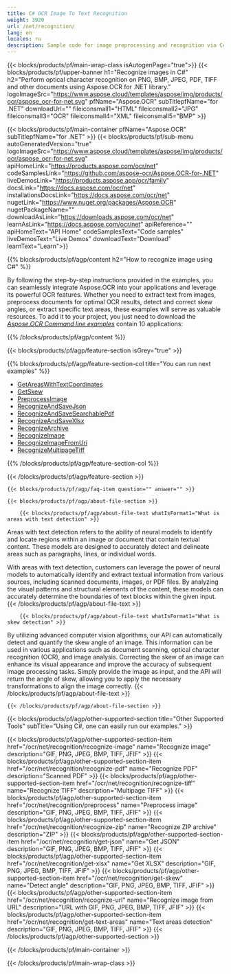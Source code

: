 ```yaml
---
title: C# OCR Image To Text Recognition
weight: 3920
url: /net/recognition/ 
lang: en
locales: ru
description: Sample code for image preprocessing and recognition via C#. These command line tool examples are designed to provide a starting point for integrating Aspose.OCR into your C# projects.
---
```


{{< blocks/products/pf/main-wrap-class isAutogenPage="true">}}
{{< blocks/products/pf/upper-banner h1="Recognize images in C#" h2="Perform optical character recognition on PNG, BMP, JPEG, PDF, TIFF and other documents using Aspose.OCR for .NET library." logoImageSrc="https://www.aspose.cloud/templates/aspose/img/products/ocr/aspose_ocr-for-net.svg"  pfName="Aspose.OCR" subTitlepfName="for .NET" downloadUrl="" fileiconsmall1="HTML" fileiconsmall2="JPG" fileiconsmall3="OCR" fileiconsmall4="XML" fileiconsmall5="BMP" >}}


{{< blocks/products/pf/main-container pfName="Aspose.OCR" subTitlepfName="for .NET" >}}
{{< blocks/products/pf/sub-menu autoGeneratedVersion="true" logoImageSrc="https://www.aspose.cloud/templates/aspose/img/products/ocr/aspose_ocr-for-net.svg" apiHomeLink="https://products.aspose.com/ocr/net" codeSamplesLink="https://github.com/aspose-ocr/Aspose.OCR-for-.NET" liveDemosLink="https://products.aspose.app/ocr/family" docsLink="https://docs.aspose.com/ocr/net" installationsDocsLink="https://docs.aspose.com/ocr/net" nugetLink="https://www.nuget.org/packages/Aspose.OCR" nugetPackageName="" downloadAsLink="https://downloads.aspose.com/ocr/net" learnAsLink="https://docs.aspose.com/ocr/net" apiReference="" apiHomeText="API Home" codeSamplesText="Code samples" liveDemosText="Live Demos" downloadText="Download" learnText="Learn">}}

{{% blocks/products/pf/agp/content h2="How to recognize image using C#" %}}

By following the step-by-step instructions provided in the examples, you can seamlessly integrate Aspose.OCR into your applications and leverage its powerful OCR features. Whether you need to extract text from images, preprocess documents for optimal OCR results, detect and correct skew angles, or extract specific text areas, these examples will serve as valuable resources.
To add it to your project, you just need to download the 
*[Aspose.OCR Command line examples](https://github.com/aspose-ocr/Aspose.OCR-for-.NET/releases/download/23.5.0/CommandLineToolsAsposeOcr23.5.0.zip)* contain 10 applications:




{{% /blocks/products/pf/agp/content %}}

{{< blocks/products/pf/agp/feature-section isGrey="true" >}}

{{% blocks/products/pf/agp/feature-section-col title="You can run next examples" %}}



+ [GetAreasWithTextCoordinates](https://github.com/aspose-ocr/Aspose.OCR-for-.NET/tree/master/Applications_Aspose_Ocr_Net_6/GetAreasWithTextCoordinates) 
+ [GetSkew](https://github.com/aspose-ocr/Aspose.OCR-for-.NET/tree/master/Applications_Aspose_Ocr_Net_6/GetSkew) 
+ [PreprocessImage](https://github.com/aspose-ocr/Aspose.OCR-for-.NET/tree/master/Applications_Aspose_Ocr_Net_6/PreprocessImage) 
+ [RecognizeAndSaveJson](https://github.com/aspose-ocr/Aspose.OCR-for-.NET/tree/master/Applications_Aspose_Ocr_Net_6/RecognizeAndSaveJson) 
+ [RecognizeAndSaveSearchablePdf](https://github.com/aspose-ocr/Aspose.OCR-for-.NET/tree/master/Applications_Aspose_Ocr_Net_6/RecognizeAndSaveSearchablePdf) 
+ [RecognizeAndSaveXlsx](https://github.com/aspose-ocr/Aspose.OCR-for-.NET/tree/master/Applications_Aspose_Ocr_Net_6/RecognizeAndSaveXlsx) 
+ [RecognizeArchive](https://github.com/aspose-ocr/Aspose.OCR-for-.NET/tree/master/Applications_Aspose_Ocr_Net_6/RecognizeArchive) 
+ [RecognizeImage](https://github.com/aspose-ocr/Aspose.OCR-for-.NET/tree/master/Applications_Aspose_Ocr_Net_6/RecognizeImage) 
+ [RecognizeImageFromUri](https://github.com/aspose-ocr/Aspose.OCR-for-.NET/tree/master/Applications_Aspose_Ocr_Net_6/RecognizeImageFromUri) 
+ [RecognizeMultipageTiff](https://github.com/aspose-ocr/Aspose.OCR-for-.NET/tree/master/Applications_Aspose_Ocr_Net_6/RecognizeMultipageTiff)

{{% /blocks/products/pf/agp/feature-section-col %}}





{{< /blocks/products/pf/agp/feature-section >}}

    {{< blocks/products/pf/agp/faq-item question="" answer="" >}}

    {{< blocks/products/pf/agp/about-file-section >}}
       
        {{< blocks/products/pf/agp/about-file-text whatIsFormat1="What is areas with text detection" >}}
Areas with text detection refers to the ability of neural models to identify and locate regions within an image or document that contain textual content. These models are designed to accurately detect and delineate areas such as paragraphs, lines, or individual words.

With areas with text detection, customers can leverage the power of neural models to automatically identify and extract textual information from various sources, including scanned documents, images, or PDF files. By analyzing the visual patterns and structural elements of the content, these models can accurately determine the boundaries of text blocks within the given input.
        {{< /blocks/products/pf/agp/about-file-text >}}

        {{< blocks/products/pf/agp/about-file-text whatIsFormat1="What is skew detection" >}}
By utilizing advanced computer vision algorithms, our API can automatically detect and quantify the skew angle of an image. This information can be used in various applications such as document scanning, optical character recognition (OCR), and image analysis. Correcting the skew of an image can enhance its visual appearance and improve the accuracy of subsequent image processing tasks.
Simply provide the image as input, and the API will return the angle of skew, allowing you to apply the necessary transformations to align the image correctly.
        {{< /blocks/products/pf/agp/about-file-text >}}

    {{< /blocks/products/pf/agp/about-file-section >}}

<!-- aboutfile Ends -->

{{< blocks/products/pf/agp/other-supported-section title="Other Supported Tools" subTitle="Using C#, one can easily run our examples." >}}

{{< blocks/products/pf/agp/other-supported-section-item href="/ocr/net/recognition/recognize-image" name="Recognize image" description="GIF, PNG, JPEG, BMP, TIFF, JFIF" >}}
{{< blocks/products/pf/agp/other-supported-section-item href="/ocr/net/recognition/recognize-pdf" name="Recognize PDF" description="Scanned PDF" >}}
{{< blocks/products/pf/agp/other-supported-section-item href="/ocr/net/recognition/recognize-tiff" name="Recognize TIFF" description="Multipage TIFF" >}}
{{< blocks/products/pf/agp/other-supported-section-item href="/ocr/net/recognition/preprocess" name="Preprocess image" description="GIF, PNG, JPEG, BMP, TIFF, JFIF" >}}
{{< blocks/products/pf/agp/other-supported-section-item href="/ocr/net/recognition/recognize-zip" name="Recognize ZIP archive" description="ZIP" >}}
{{< blocks/products/pf/agp/other-supported-section-item href="/ocr/net/recognition/get-json" name="Get JSON" description="GIF, PNG, JPEG, BMP, TIFF, JFIF" >}}
{{< blocks/products/pf/agp/other-supported-section-item href="/ocr/net/recognition/get-xlsx" name="Get XLSX" description="GIF, PNG, JPEG, BMP, TIFF, JFIF" >}}
{{< blocks/products/pf/agp/other-supported-section-item href="/ocr/net/recognition/get-skew" name="Detect angle" description="GIF, PNG, JPEG, BMP, TIFF, JFIF" >}}
{{< blocks/products/pf/agp/other-supported-section-item href="/ocr/net/recognition/recognize-url" name="Recognize image from URL" description="URL with GIF, PNG, JPEG, BMP, TIFF, JFIF" >}}
{{< blocks/products/pf/agp/other-supported-section-item href="/ocr/net/recognition/get-text-areas" name="Text areas detection" description="GIF, PNG, JPEG, BMP, TIFF, JFIF" >}}
{{< /blocks/products/pf/agp/other-supported-section >}}

{{< /blocks/products/pf/main-container >}}
    
{{< /blocks/products/pf/main-wrap-class >}}
